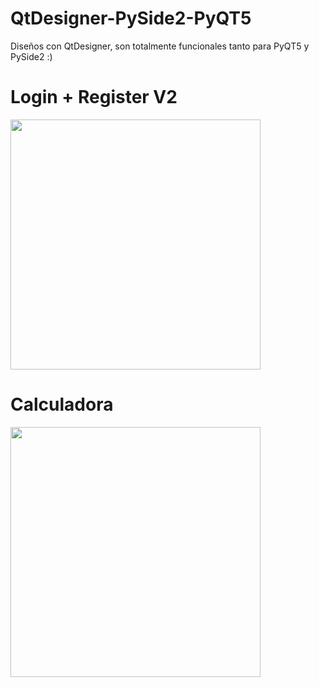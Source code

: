 # QtDesigner-PySide2-PyQT5
Diseños con QtDesigner, son totalmente funcionales tanto para PyQT5 y PySide2 :)

<p align="center">
  <h1> Login + Register V2</H1>
  <img src="https://i.ibb.co/3yzY700/loginregister.png" width=400>
</p>

<p align="center">
  <h1>Calculadora</h1>
  <img src="https://i.ibb.co/JFLB2zX/calculadora.png" width=400>
</p>
